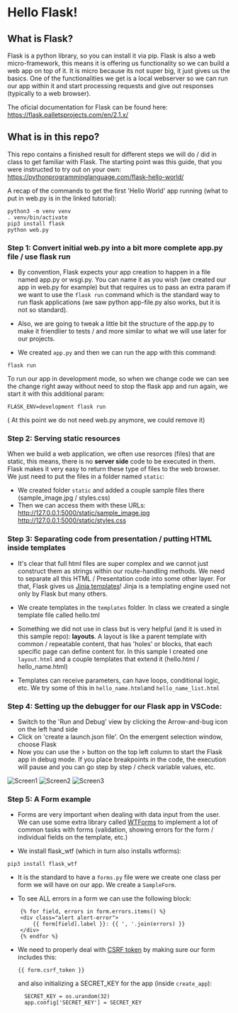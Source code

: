 # Hello Flask!

## What is Flask?

Flask is a python library, so you can install it via pip. Flask is also a web micro-framework, this means it is offering us functionality so we can build a web app on top of it. It is micro because its not super big, it just gives us the basics.
One of the functionalities we get is a local webserver so we can run our app within it and start processing requests and give out responses (typically to a web browser).

The oficial documentation for Flask can be found here:
https://flask.palletsprojects.com/en/2.1.x/

## What is in this repo?

This repo contains a finished result for different steps we will do / did in class to get familiar with Flask.
The starting point was this guide, that you were instructed to try out on your own:
https://pythonprogramminglanguage.com/flask-hello-world/

A recap of the commands to get the first 'Hello World' app running (what to put in web.py is in the linked tutorial):

```
python3 -m venv venv
. venv/bin/activate
pip3 install flask
python web.py
```


### Step 1: Convert initial web.py into a bit more complete app.py file / use flask run

- By convention, Flask expects your app creation to happen in a file named app.py or wsgi.py. 
You can name it as you wish (we created our app in web.py for example) but that requires us to pass an extra param
if we want to use the `flask run` command which is the standard way to run flask applications 
(we saw python app-file.py also works, but it is not so standard).

- Also, we are going to tweak a little bit the structure of the app.py to 
  make it friendlier to tests / and more similar to what we will use later for our projects.

- We created `app.py` and then we can run the app with this command:

```
flask run
```

To run our app in development mode, so when we change code we can see the change
right away without need to stop the flask app and run again, we start it with this additional param:

```
FLASK_ENV=development flask run
```

( At this point we do not need web.py anymore, we could remove it)


### Step 2: Serving static resources

When we build a web application, we often use resorces (files) that are static,
this means, there is no **server side** code to be executed in them. 
Flask makes it very easy to return these type of files to the web browser. 
We just need to put the files in a folder named `static`:

- We created folder `static` and added a couple sample files there (sample_image.jpg / styles.css)
- Then we can access them with these URLs: 
    http://127.0.0.1:5000/static/sample_image.jpg
    http://127.0.0.1:5000/static/styles.css


### Step 3: Separating code from presentation / putting HTML inside templates    

- It's clear that full html files are super complex and we cannot just construct them as strings within our route-handling methods. 
We need to separate all this HTML / Presentation code into some other layer.
For that, Flask gives us [Jinja templates](https://jinja.palletsprojects.com/en/3.1.x/templates/)! Jinja is a templating engine used not only by Flask but many others. 

- We create templates in the `templates` folder. In class we created a single template file called hello.tml 
- Something we did not use in class but is very helpful (and it is used in this sample repo): **layouts**. A layout is like a parent template with common / repeatable content, that has 'holes' or blocks, that each specific page can define content for. In this sample I created one `layout.html` and a couple templates that extend it (hello.html / hello_name.html)

- Templates can receive parameters, can have loops, conditional logic, etc. We try some of this in `hello_name.html`and `hello_name_list.html`


### Step 4: Setting up the debugger for our Flask app in VSCode:

- Switch to the 'Run and Debug' view by clicking the Arrow-and-bug icon on the left hand side
- Click on 'create a launch.json file'. On the emergent selection window, choose Flask
- Now you can use the > button on the top left column to start the Flask app in debug mode. If you place breakpoints in the code, the execution will pause and you can go step by step / check variable values, etc.

![Screen1](https://lh4.googleusercontent.com/t0FP_JIIe-sgNDjwqdwBamxUGph-8SDCBppjTKfeT3VeLSR9F7n4rLCCDZ9xxzW1pxY=w600)
![Screen2](https://lh6.googleusercontent.com/lLIKaET-UXwSuo130XFThgP3aVJvY4-SUZz0EpEgskbO_4_ae9B7OSjWiUCquOFQ9UY=w600)
![Screen3](https://lh5.googleusercontent.com/HoNUe4uWvPD27cIvNUjA1Qx7l80xWLpwqTZZzKtyjDmrsE8T8-uLEKCamryQ1XbRH8g=w600)

### Step 5: A Form example

- Forms are very important when dealing with data input from the user. We can use some extra library called [WTForms](https://wtforms.readthedocs.io/en/3.0.x/) to implement a lot of common tasks with forms (validation, showing errors for the form / individual fields on the template, etc.)

- We install flask_wtf (which in turn also installs wtforms):

```
pip3 install flask_wtf
```

- It is the standard to have a `forms.py` file were we create one class per form we will have on our app. We create a `SampleForm`.


- To see ALL errors in a form we can use the following block:

```
    {% for field, errors in form.errors.items() %}
    <div class="alert alert-error">
        {{ form[field].label }}: {{ ', '.join(errors) }}
    </div>
    {% endfor %}
```

- We need to properly deal with [CSRF token](https://flask-wtf.readthedocs.io/en/0.15.x/csrf/)
  by making sure our form includes this:

  ```
  {{ form.csrf_token }}
  ```

  and also initializing a SECRET_KEY for the app (inside `create_app`):

  ```
    SECRET_KEY = os.urandom(32)
    app.config['SECRET_KEY'] = SECRET_KEY
  ```  
